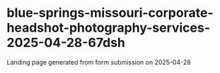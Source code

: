 # blue-springs-missouri-corporate-headshot-photography-services-2025-04-28-67dsh
Landing page generated from form submission on 2025-04-28

